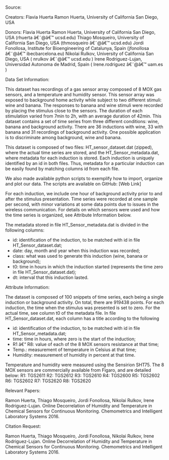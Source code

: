 Source:

Creators:
Flavia Huerta
Ramon Huerta, University of California San Diego, USA

Donors:
Flavia Huerta
Ramon Huerta, University of California San Diego, USA (rhuerta â€˜@â€™ ucsd.edu)
Thiago Mosqueiro, University of California San Diego, USA (thmosqueiro â€˜@â€™ ucsd.edu)
Jordi Fonollosa, Institute for Bioengineering of Catalunya, Spain (jfonollosa â€˜@â€™ ibecbarcelona.eu)
Nikolai Rulkov, University of California San Diego, USA ( nrulkov â€˜@â€™ ucsd.edu )
Irene Rodriguez-Lujan, Universidad Autonoma de Madrid, Spain ( Irene.rodriguez â€˜@â€™ uam.es )


Data Set Information:

This dataset has recordings of a gas sensor array composed of 8 MOX gas sensors, and a temperature and humidity sensor. This sensor array was exposed to background home activity while subject to two different stimuli: wine and banana. The responses to banana and wine stimuli were recorded by placing the stimulus close to the sensors. The duration of each stimulation varied from 7min to 2h, with an average duration of 42min. This dataset contains a set of time series from three different conditions: wine, banana and background activity. There are 36 inductions with wine, 33 with banana and 31 recordings of background activity. One possible application is to discriminate among background, wine and banana.

This dataset is composed of two files: HT_sensor_dataset.dat (zipped), where the actual time series are stored, and the HT_Sensor_metadata.dat, where metadata for each induction is stored. Each induction is uniquely identified by an id in both files. Thus, metadata for a particular induction can be easily found by matching columns id from each file.

We also made available python scripts to exemplify how to import, organize and plot our data. The scripts are available on GitHub:
[Web Link]

For each induction, we include one hour of background activity prior to and after the stimulus presentation. Time series were recorded at one sample per second, with minor variations at some data points due to issues in the wireless communication. For details on which sensors were used and how the time series is organized, see Attribute Information below.

The metadata stored in file HT_Sensor_metadata.dat is divided in the following columns:

* id: identification of the induction, to be matched with id in file HT_Sensor_dataset.dat;
* date: day, month and year when this induction was recorded;
* class: what was used to generate this induction (wine, banana or background);
* t0: time in hours in which the induction started (represents the time zero in file HT_Sensor_dataset.dat);
* dt: interval that this induction lasted.


Attribute Information:

The dataset is composed of 100 snippets of time series, each being a single induction or background activity. On total, there are 919438 points. For each induction, the time when the stimulus was presented is set to zero. For the actual time, see column t0 of the metadata file. In file HT_Sensor_dataset.dat, each column has a title according to the following

* id: identification of the induction, to be matched with id in file HT_Sensor_metadata.dat;
* time: time in hours, where zero is the start of the induction;
* R1 â€“ R8: value of each of the 8 MOX sensors resistance at that time;
* Temp.: measurement of temperature in Celsius at that time;
* Humidity: measurement of humidity in percent at that time.


Temperature and humidity were measured using the Sensirion SHT75. The 8 MOX sensors are commercially available from Figaro, and are detailed below:
R1: TGS2611
R2: TGS2612
R3: TGS2610
R4: TGS2600
R5: TGS2602
R6: TGS2602
R7: TGS2620
R8: TGS2620



Relevant Papers:

Ramon Huerta, Thiago Mosqueiro, Jordi Fonollosa, Nikolai Rulkov, Irene Rodriguez-Lujan. Online Decorrelation of Humidity and Temperature in Chemical Sensors for Continuous Monitoring. Chemometrics and Intelligent Laboratory Systems 2016.



Citation Request:

Ramon Huerta, Thiago Mosqueiro, Jordi Fonollosa, Nikolai Rulkov, Irene Rodriguez-Lujan. Online Decorrelation of Humidity and Temperature in Chemical Sensors for Continuous Monitoring. Chemometrics and Intelligent Laboratory Systems 2016.
